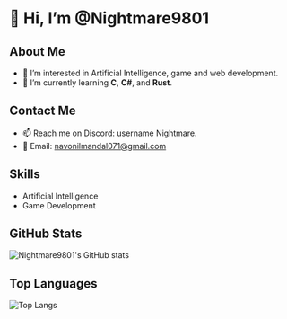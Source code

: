 # 👋 Hi, I’m @Nightmare9801

## About Me
- 👀 I’m interested in Artificial Intelligence, game and web development.
- 🌱 I’m currently learning **C**, **C#**, and **Rust**.

## Contact Me
- 📫 Reach me on Discord: username Nightmare.
- 📧 Email: navonilmandal071@gmail.com

## Skills
- Artificial Intelligence
- Game Development

<!--
## Projects
- Project 1: [Project Name](link)
- Project 2: [Project Name](link)
- Project 3: [Project Name](link)
--->

## GitHub Stats
![Nightmare9801's GitHub stats](https://github-readme-stats.vercel.app/api?username=Nightmare9801&show_icons=true&theme=dark)

## Top Languages
![Top Langs](https://github-readme-stats.vercel.app/api/top-langs/?username=Nightmare9801&layout=compact&theme=dark)

<!---
Nightmare9801/Nightmare9801 is a ✨ special ✨ repository because its `README.md` (this file) appears on your GitHub profile.
You can click the Preview link to take a look at your changes.
--->
